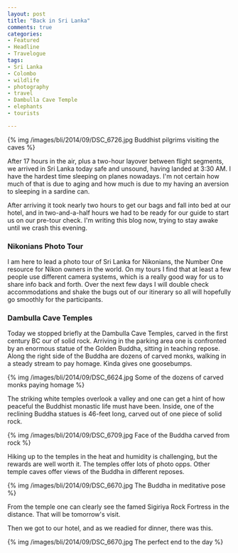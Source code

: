 ```yaml
---
layout: post
title: "Back in Sri Lanka"
comments: true
categories:
- Featured
- Headline
- Travelogue
tags:
- Sri Lanka
- Colombo
- wildlife
- photography
- travel
- Dambulla Cave Temple
- elephants
- tourists

---
```


{% img /images/bli/2014/09/DSC_6726.jpg Buddhist pilgrims visiting the caves %}

After 17 hours in the air, plus a two-hour layover between flight segments, we arrived in Sri Lanka today safe and unsound, having landed at 3:30 AM. I have the hardest time sleeping on planes nowadays. I'm not certain how much of that is due to aging and how much is due to my having an aversion to sleeping in a sardine can. 

<!--more-->

After arriving it took nearly two hours to get our bags and fall into bed at our hotel, and in two-and-a-half hours we had to be ready for our guide to start us on our pre-tour check. I'm writing this blog now, trying to stay awake until we crash this evening. 

### Nikonians Photo Tour

I am here to lead a photo tour of Sri Lanka for Nikonians, the Number One resource for Nikon owners in the world. On my tours I find that at least a few people use different camera systems, which is a really good way for us to share info back and forth. Over the next few days I will double check accommodations and shake the bugs out of our itinerary so all will hopefully go smoothly for the participants. 

### Dambulla Cave Temples

Today we stopped briefly at the Dambulla Cave Temples, carved in the first century BC our of solid rock. Arriving in the parking area one is confronted by an enormous statue of the Golden Buddha, sitting in teaching repose. Along the right side of the Buddha are dozens of carved monks, walking in a steady stream to pay homage. Kinda gives one goosebumps. 

{% img /images/bli/2014/09/DSC_6624.jpg Some of the dozens of carved monks paying homage %}


The striking white temples overlook a valley and one can get a hint of how peaceful the Buddhist monastic life must have been. Inside, one of the reclining Buddha statues is 46-feet long, carved out of one piece of solid rock. 

{% img /images/bli/2014/09/DSC_6709.jpg Face of the Buddha carved from rock %}

Hiking up to the temples in the heat and humidity is challenging, but the rewards are well worth it. The temples offer lots of photo opps. Other temple caves offer views of the Buddha in different reposes. 

{% img /images/bli/2014/09/DSC_6670.jpg The Buddha in meditative  pose %}

From the temple one can clearly see the famed Sigiriya Rock Fortress in the distance. That will be tomorrow's visit. 

Then we got to our hotel, and as we readied for dinner, there was this.

{% img /images/bli/2014/09/DSC_6670.jpg The perfect end to the day %}
